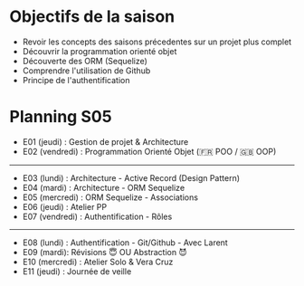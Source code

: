 # Objectifs de la saison

- Revoir les concepts des saisons précedentes sur un projet plus complet
- Découvrir la programmation orienté objet
- Découverte des ORM (Sequelize)
- Comprendre l'utilisation de Github
- Principe de l'authentification

# Planning S05

- E01 (jeudi) : Gestion de projet & Architecture
- E02 (vendredi) : Programmation Orienté Objet (🇫🇷 POO / 🇬🇧 OOP)

---

- E03 (lundi) : Architecture - Active Record (Design Pattern)
- E04 (mardi) : Architecture - ORM Sequelize
- E05 (mercredi) : ORM Sequelize - Associations
- E06 (jeudi) : Atelier PP
- E07 (vendredi) : Authentification - Rôles

---

- E08 (lundi) : Authentification - Git/Github - Avec Larent
- E09 (mardi): Révisions 😇 OU Abstraction 😈
- E10 (mercredi) : Atelier Solo & Vera Cruz
- E11 (jeudi) : Journée de veille
